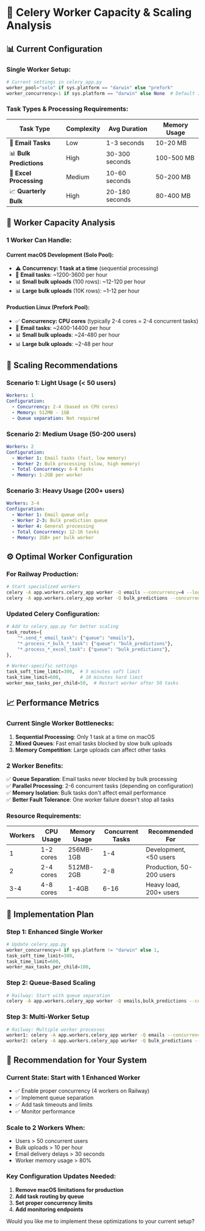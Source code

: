 # 🚀 Celery Worker Capacity & Scaling Analysis

## 📊 **Current Configuration**

### **Single Worker Setup:**
```python
# Current settings in celery_app.py
worker_pool="solo" if sys.platform == "darwin" else "prefork"
worker_concurrency=1 if sys.platform == "darwin" else None  # Default is CPU cores
```

### **Task Types & Processing Requirements:**

| Task Type | Complexity | Avg Duration | Memory Usage |
|-----------|------------|--------------|--------------|
| 📧 **Email Tasks** | Low | 1-3 seconds | 10-20 MB |
| 📊 **Bulk Predictions** | High | 30-300 seconds | 100-500 MB |
| 🔄 **Excel Processing** | Medium | 10-60 seconds | 50-200 MB |
| 📈 **Quarterly Bulk** | High | 20-180 seconds | 80-400 MB |

## 🔢 **Worker Capacity Analysis**

### **1 Worker Can Handle:**

#### **Current macOS Development (Solo Pool):**
- ⚠️ **Concurrency: 1 task at a time** (sequential processing)
- 📧 **Email tasks**: ~1200-3600 per hour
- 📊 **Small bulk uploads** (100 rows): ~12-120 per hour  
- 📊 **Large bulk uploads** (10K rows): ~1-12 per hour

#### **Production Linux (Prefork Pool):**
- ✅ **Concurrency: CPU cores** (typically 2-4 cores = 2-4 concurrent tasks)
- 📧 **Email tasks**: ~2400-14400 per hour
- 📊 **Small bulk uploads**: ~24-480 per hour
- 📊 **Large bulk uploads**: ~2-48 per hour

## 🎯 **Scaling Recommendations**

### **Scenario 1: Light Usage (< 50 users)**
```yaml
Workers: 1
Configuration:
  - Concurrency: 2-4 (based on CPU cores)
  - Memory: 512MB - 1GB
  - Queue separation: Not required
```

### **Scenario 2: Medium Usage (50-200 users)**
```yaml
Workers: 2
Configuration:
  - Worker 1: Email tasks (fast, low memory)
  - Worker 2: Bulk processing (slow, high memory)
  - Total Concurrency: 6-8 tasks
  - Memory: 1-2GB per worker
```

### **Scenario 3: Heavy Usage (200+ users)**
```yaml
Workers: 3-4
Configuration:
  - Worker 1: Email queue only
  - Worker 2-3: Bulk prediction queue
  - Worker 4: General processing
  - Total Concurrency: 12-16 tasks
  - Memory: 2GB+ per bulk worker
```

## ⚙️ **Optimal Worker Configuration**

### **For Railway Production:**
```bash
# Start specialized workers
celery -A app.workers.celery_app worker -Q emails --concurrency=4 --loglevel=info
celery -A app.workers.celery_app worker -Q bulk_predictions --concurrency=2 --loglevel=info
```

### **Updated Celery Configuration:**
```python
# Add to celery_app.py for better scaling
task_routes={
    "*.send_*_email_task": {"queue": "emails"},
    "*.process_*_bulk_*_task": {"queue": "bulk_predictions"},
    "*.process_*_excel_task": {"queue": "bulk_predictions"},
},

# Worker-specific settings
task_soft_time_limit=300,  # 5 minutes soft limit
task_time_limit=600,       # 10 minutes hard limit
worker_max_tasks_per_child=50,  # Restart worker after 50 tasks
```

## 📈 **Performance Metrics**

### **Current Single Worker Bottlenecks:**
1. **Sequential Processing**: Only 1 task at a time on macOS
2. **Mixed Queues**: Fast email tasks blocked by slow bulk uploads
3. **Memory Competition**: Large uploads can affect other tasks

### **2 Worker Benefits:**
✅ **Queue Separation**: Email tasks never blocked by bulk processing  
✅ **Parallel Processing**: 2-6 concurrent tasks (depending on configuration)  
✅ **Memory Isolation**: Bulk tasks don't affect email performance  
✅ **Better Fault Tolerance**: One worker failure doesn't stop all tasks  

### **Resource Requirements:**

| Workers | CPU Usage | Memory Usage | Concurrent Tasks | Recommended For |
|---------|-----------|--------------|------------------|-----------------|
| 1 | 1-2 cores | 256MB-1GB | 1-4 | Development, <50 users |
| 2 | 2-4 cores | 512MB-2GB | 2-8 | Production, 50-200 users |
| 3-4 | 4-8 cores | 1-4GB | 6-16 | Heavy load, 200+ users |

## 🔧 **Implementation Plan**

### **Step 1: Enhanced Single Worker**
```python
# Update celery_app.py
worker_concurrency=4 if sys.platform != "darwin" else 1,
task_soft_time_limit=300,
task_time_limit=600,
worker_max_tasks_per_child=100,
```

### **Step 2: Queue-Based Scaling**
```bash
# Railway: Start with queue separation
celery -A app.workers.celery_app worker -Q emails,bulk_predictions --concurrency=4
```

### **Step 3: Multi-Worker Setup**
```bash
# Railway: Multiple worker processes
worker1: celery -A app.workers.celery_app worker -Q emails --concurrency=4
worker2: celery -A app.workers.celery_app worker -Q bulk_predictions --concurrency=2
```

## 🎯 **Recommendation for Your System**

### **Current State: Start with 1 Enhanced Worker**
- ✅ Enable proper concurrency (4 workers on Railway)
- ✅ Implement queue separation
- ✅ Add task timeouts and limits
- ✅ Monitor performance

### **Scale to 2 Workers When:**
- Users > 50 concurrent users
- Bulk uploads > 10 per hour
- Email delivery delays > 30 seconds
- Worker memory usage > 80%

### **Key Configuration Updates Needed:**

1. **Remove macOS limitations for production**
2. **Add task routing by queue**  
3. **Set proper concurrency limits**
4. **Add monitoring endpoints**

Would you like me to implement these optimizations to your current setup?
